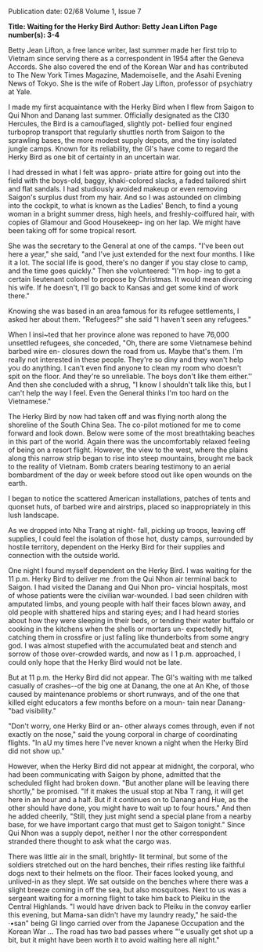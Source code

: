 Publication date: 02/68
Volume 1, Issue 7

**Title: Waiting for the Herky Bird**
**Author: Betty Jean Lifton**
**Page number(s): 3-4**

Betty Jean Lifton, a free lance writer, 
last summer made her first trip to Vietnam 
since serving there as a correspondent in 
1954 after the Geneva Accords. She also 
covered the end of the Korean War and 
has contributed to The New York Times 
Magazine, Mademoiselle, and the Asahi 
Evening News of Tokyo. She is the wife of 
Robert Jay Lifton, professor of psychiatry 
at Yale.

I made my first acquaintance with the 
Herky Bird when I flew from Saigon to 
Qui Nhon and Danang last summer. 
Officially designated as the Cl30 Hercules, 
the Bird is a camouflaged, slightly pot-
bellied four engined turboprop transport 
that regularly shuttles north from Saigon 
to the sprawling bases, the more modest 
supply depots, and the tiny isolated jungle 
camps. Known for its reliability, the GI's 
have come to regard the Herky Bird as 
one bit of certainty in an uncertain war.

I had dressed in what I felt was appro-
priate attire for going out into the field 
with the boys-old, baggy, khaki-colored 
slacks, a faded tailored shirt and flat 
sandals. I had studiously avoided makeup 
or even removing Saigon's surplus dust 
from my hair. And so I was astounded 
on climbing into the cockpit, to what is 
known as the Ladies' Bench, to find a 
young woman in a bright summer dress, 
high heels, and freshly-coiffured hair, with 
copies of Glamour and Good Housekeep-
ing on her lap. We might have been 
taking off for some tropical resort.

She was the secretary to the General at 
one of the camps. "I've been out here a 
year," she said, "and I've just extended for 
the next four months. I like it a lot. The 
social life is good, there's no danger if 
you stay close to camp, and the time goes 
quickly." Then she volunteered: "I'm hop-
ing to get a certain lieutenant colonel to 
propose by Christmas. It would mean 
divorcing his wife. If he doesn't, I'll go 
back to Kansas and get some kind of 
work there."

Knowing she was based in an area 
famous for its refugee settlements, I asked 
her about them. "Refugees?" she said 
"I haven't seen any refugees."

When I insi~ted that her province alone 
was reponed to have 76,000 unsettled 
refugees, she conceded, "Oh, there are 
some Vietnamese behind barbed wire en-
closures down the road from us. Maybe 
that's them. I'm really not interested in 
these people. They're so diny and they 
won't help you do anything. I can't even 
find anyone to clean my room who doesn't 
spit on the floor. And they're so unreliable. 
The boys don't like them either.'' And 
then she concluded with a shrug, "I know 
I shouldn't talk like this, but I can't help 
the way I feel. Even the General thinks 
I'm too hard on the Vietnamese."

The Herky Bird by now had taken off 
and was flying north along the shoreline 
of the South China Sea. The co-pilot 
motioned for me to come forward and 
look down. Below were some of the most 
breathtaking beaches in this part of the 
world. Again there was the uncomfortably 
relaxed feeling of being on a resort flight. 
However, the view to the west, where the 
plains along this narrow strip began to 
rise into steep mountains, brought me 
back to the reality of Vietnam. Bomb 
craters bearing testimony to an aerial 
bombardment of the day or week before 
stood out like open wounds on the earth.

I began to notice the scattered American 
installations, patches of tents and quonset 
huts, of barbed wire and airstrips, placed 
so inappropriately in this lush landscape.

As we dropped into Nha Trang at night-
fall, picking up troops, leaving off supplies, 
I could feel the isolation of those hot, dusty 
camps, surrounded by hostile territory, 
dependent on the Herky Bird for their 
supplies and connection with the outside 
world.

One night I found myself dependent on 
the Herky Bird. I was waiting for the 11 
p.m. Herky Bird to deliver me .from the 
Qui Nhon air terminal back to Saigon. I 
had visited the Danang and Qui Nhon pro-
vincial hospitals, most of whose patients 
were the civilian war-wounded. I bad seen 
children with amputated limbs, and young 
people with half their faces blown away, 
and old people with shattered hips and 
staring eyes; and I had heard stories about 
how they were sleeping in their beds, or 
tending their water buffalo or cooking in 
the kitchens when the shells or mortars un-
expectedly hit, catching them in crossfire 
or just falling like thunderbolts from some 
angry god. I was almost stupefied with the 
accumulated beat and stench and sorrow 
of those over-crowded wards, and now as 
I 1 p.m. approached, I could only hope 
that the Herky Bird would not be late.

But at 11 p.m. the Herky Bird did not 
appear. The GI's waiting with me talked 
casually of crashes--of the big one at 
Danang, the one at An Khe, of those 
caused by maintenance problems or short 
runways, and of the one that killed eight 
educators a few months before on a moun-
tain near Danang-"bad visibility."

"Don't worry, one Herky Bird or an-
other always comes through, even if not 
exactly on the nose," said the young 
corporal in charge of coordinating flights. 
"In aU my times here I've never known a 
night when the Herky Bird did not show 
up."

However, when the Herky Bird did not 
appear at midnight, the corporal, who had 
been communicating with Saigon by 
phone, admitted that the scheduled flight 
had broken down. "But another plane will 
be leaving there shortly," be promised. "If 
it makes the usual stop at Nba T rang, it 
will get here in an hour and a half. But 
if it continues on to Danang and Hue, 
as the other should have done, you might 
have to wait up to four hours." And then 
he added cheerily, "Still, they just might 
send a special plane from a nearby base, 
for we have important cargo that must 
get to Saigon tonight." Since Qui Nhon 
was a supply depot, neither I nor the other 
correspondent stranded there thought 
to ask what the cargo was.


There was little air in the small, brightly-
lit terminal, but some of the soldiers 
stretched out on the hard benches, their 
rifles resting like faithful dogs next to their 
helmets on the floor. Their faces looked 
young, and unlived-in as they slept. We sat 
outside on the benches where there was a 
slight breeze coming in off the sea, but also 
mosquitoes. Next to us was a sergeant 
waiting for a morning flight to take him 
back to Pleiku in the Central Highlands. 
"I would have driven back to Pleiku 
in the convoy earlier this evening, but 
Mama-san didn't have my laundry ready," 
he said-the ·•san" being GI lingo carried 
over from the Japanese Occupation and 
the Korean War ... The road has two bad 
passes where "'e usually get shot up a bit, 
but it might have been worth it to avoid 
waiting here all night."